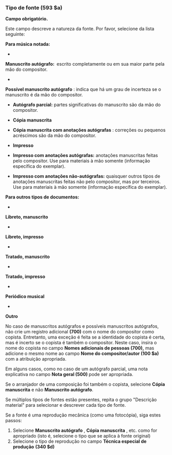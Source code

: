 ### Tipo de fonte (593 $a)

**Campo obrigatório.**

Este campo descreve a natureza da fonte. Por favor, selecione da lista seguinte:

**Para música notada:**

- 

**Manuscrito autógrafo:&nbsp;** escrito completamente ou em sua maior parte pela mão do compositor.

- 

**Possível manuscrito autógrafo** :&nbsp;indica que há um grau de incerteza se o manuscrito é da mão do compositor.&nbsp;

- **Autógrafo parcial:** partes significativas do manuscrito são da mão do compositor.  

- **Cópia manuscrita**

- **Cópia manuscrita com anotações autógrafas** : correções ou pequenos acréscimos são da mão do compositor.

- **Impresso**

- **Impresso com anotações autógrafas:** anotações manuscritas feitas pelo compositor. Use para materiais à mão somente (informação específica do exemplar).  

- **Impresso com anotações não-autógrafas:** quaisquer outros tipos de anotações manuscritas feitas não pelo compositor, mas por terceiros. Use para materiais à mão somente (informação específica do exemplar). 

**Para outros tipos de documentos:**

- 

**Libreto, manuscrito&nbsp;**

- 

**Libreto, impresso**

- 

**Tratado, manuscrito**

- 

**Tratado, impresso**

- 

**Periódico musical**

- 

**Outro &nbsp;**

No caso de manuscritos autógrafos e possíveis manuscritos autógrafos, não crie um registro adicional **(700)** com o nome do compositor como copista. Entretanto, uma exceção é feita se a identidade do copista é certa, mas é incerto se o copista é também o compositor. Neste caso, insira o nome do copista no campo **Nomes adicionais de pessoas (700),** mas adicione o mesmo nome ao campo **Nome do compositor/autor (100 $a)** com a atribuição apropriada.

Em alguns casos, como no caso de um autógrafo parcial, uma nota explicativa no campo **Nota geral (500)** pode ser apropriada.

Se o arranjador de uma composição foi também o copista, selecione **Cópia manuscrita** e não **Manuscrito autógrafo**.

Se múltiplos tipos de fontes estão presentes, repita o grupo "Descrição material" para selecionar e descrever cada tipo de fonte.

Se a fonte é uma reprodução mecânica (como uma fotocópia), siga estes passos:

1. Selecione **Manuscrito autógrafo** , **Cópia manuscrita** , etc. como for apropriado (isto é, selecione o tipo que se aplica à fonte original)
2. Selecione o tipo de reprodução no campo **Técnica especial de produção** **(340 $d)**